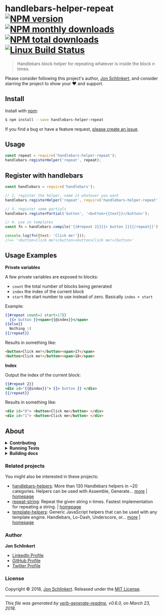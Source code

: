 # handlebars-helper-repeat [![NPM version](https://img.shields.io/npm/v/handlebars-helper-repeat.svg?style=flat)](https://www.npmjs.com/package/handlebars-helper-repeat) [![NPM monthly downloads](https://img.shields.io/npm/dm/handlebars-helper-repeat.svg?style=flat)](https://npmjs.org/package/handlebars-helper-repeat) [![NPM total downloads](https://img.shields.io/npm/dt/handlebars-helper-repeat.svg?style=flat)](https://npmjs.org/package/handlebars-helper-repeat) [![Linux Build Status](https://img.shields.io/travis/helpers/handlebars-helper-repeat.svg?style=flat&label=Travis)](https://travis-ci.org/helpers/handlebars-helper-repeat)

> Handlebars block helper for repeating whatever is inside the block _n_ times.

Please consider following this project's author, [Jon Schlinkert](https://github.com/jonschlinkert), and consider starring the project to show your :heart: and support.

## Install

Install with [npm](https://www.npmjs.com/):

```sh
$ npm install --save handlebars-helper-repeat
```

If you find a bug or have a feature request, [please create an issue](https://github.com/helpers/handlebars-helper-repeat/issues).

## Usage

```js
const repeat = require('handlebars-helper-repeat');
handlebars.registerHelper('repeat', repeat);
```

## Register with handlebars

```js
const handlebars = require('handlebars');

// 2. register the helper, name it whatever you want
handlebars.registerHelper('repeat', require('handlebars-helper-repeat'));

// 3. register some partials
handlebars.registerPartial('button', '<button>{{text}}</button>');

// 4. use in templates
const fn = handlebars.compile('{{#repeat 2}}{{> button }}{{/repeat}}');

console.log(fn({text: 'Click me!'}));
//=> '<button>Click me!</button><button>Click me!</button>'
```

## Usage Examples

**Private variables**

A few private variables are exposed to blocks:

* `count` the total number of blocks being generated
* `index` the index of the current block
* `start` the start number to use instead of zero. Basically `index + start`

Example:

```handlebars
{{#repeat count=2 start=17}}
  {{> button }}<span>{{@index}}</span>
{{else}}
  Nothing :(
{{/repeat}}
```
Results in something like:

```html
<button>Click me!</button><span>17</span>
<button>Click me!</button><span>18</span>
```

**Index**

Output the index of the current block:

```handlebars
{{#repeat 2}}
<div id="{{@index}}"> {{> button }} </div>
{{/repeat}}
```

Results in something like:

```html
<div id="0"> <button>Click me</button> </div>
<div id="1"> <button>Click me</button> </div>
```

## About

<details>
<summary><strong>Contributing</strong></summary>

Pull requests and stars are always welcome. For bugs and feature requests, [please create an issue](../../issues/new).

</details>

<details>
<summary><strong>Running Tests</strong></summary>

Running and reviewing unit tests is a great way to get familiarized with a library and its API. You can install dependencies and run tests with the following command:

```sh
$ npm install && npm test
```

</details>

<details>
<summary><strong>Building docs</strong></summary>

_(This project's readme.md is generated by [verb](https://github.com/verbose/verb-generate-readme), please don't edit the readme directly. Any changes to the readme must be made in the [.verb.md](.verb.md) readme template.)_

To generate the readme, run the following command:

```sh
$ npm install -g verbose/verb#dev verb-generate-readme && verb
```

</details>

### Related projects

You might also be interested in these projects:

* [handlebars-helpers](https://www.npmjs.com/package/handlebars-helpers): More than 130 Handlebars helpers in ~20 categories. Helpers can be used with Assemble, Generate… [more](https://github.com/helpers/handlebars-helpers) | [homepage](https://github.com/helpers/handlebars-helpers "More than 130 Handlebars helpers in ~20 categories. Helpers can be used with Assemble, Generate, Verb, Ghost, gulp-handlebars, grunt-handlebars, consolidate, or any node.js/Handlebars project.")
* [repeat-string](https://www.npmjs.com/package/repeat-string): Repeat the given string n times. Fastest implementation for repeating a string. | [homepage](https://github.com/jonschlinkert/repeat-string "Repeat the given string n times. Fastest implementation for repeating a string.")
* [template-helpers](https://www.npmjs.com/package/template-helpers): Generic JavaScript helpers that can be used with any template engine. Handlebars, Lo-Dash, Underscore, or… [more](https://github.com/jonschlinkert/template-helpers) | [homepage](https://github.com/jonschlinkert/template-helpers "Generic JavaScript helpers that can be used with any template engine. Handlebars, Lo-Dash, Underscore, or any engine that supports helper functions.")

### Author

**Jon Schlinkert**

* [LinkedIn Profile](https://linkedin.com/in/jonschlinkert)
* [GitHub Profile](https://github.com/jonschlinkert)
* [Twitter Profile](https://twitter.com/jonschlinkert)

### License

Copyright © 2018, [Jon Schlinkert](https://github.com/jonschlinkert).
Released under the [MIT License](LICENSE).

***

_This file was generated by [verb-generate-readme](https://github.com/verbose/verb-generate-readme), v0.6.0, on March 23, 2018._